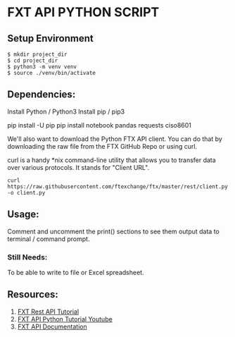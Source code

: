 # FXT API PYTHON SCRIPT

## Setup Environment
```
$ mkdir project_dir
$ cd project_dir
$ python3 -m venv venv
$ source ./venv/bin/activate
```

Dependencies:
------------
Install Python / Python3
Install pip / pip3

pip install -U pip
pip install notebook pandas requests ciso8601

We'll also want to download the Python FTX API client. You can do that by downloading the raw file from the FTX GitHub Repo or using curl.

curl is a handy *nix command-line utility that allows you to transfer data over various protocols. It stands for "Client URL".

```
curl https://raw.githubusercontent.com/ftexchange/ftx/master/rest/client.py -o client.py
```
## Usage:
Comment and uncomment the print() sections to see them output data to terminal / command prompt.

### Still Needs:
To be able to write to file or Excel spreadsheet.

## Resources:
  1. [FXT Rest API Tutorial](https://analyzingalpha.com/blog/ftx-rest-api-python#get-all-market-data)
  2. [FXT API Python Tutorial Youtube](https://youtu.be/1PV2tQa9VyI)
  3. [FXT API Documentation](https://docs.ftx.com)